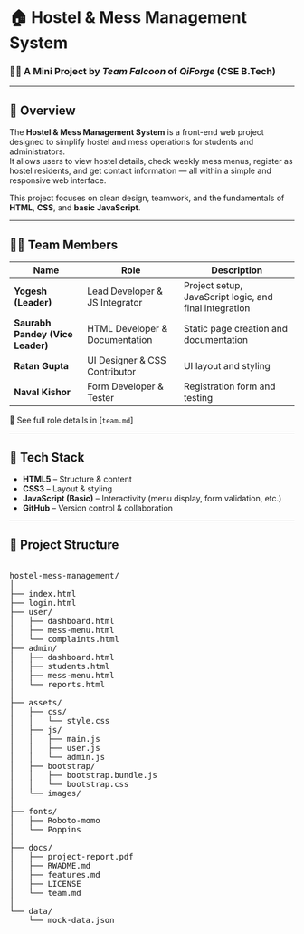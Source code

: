 # 🏠 Hostel & Mess Management System

### 👨‍💻 A Mini Project by *Team Falcoon* of *QiForge* (CSE B.Tech)

---

## 📘 Overview

The **Hostel & Mess Management System** is a front-end web project designed to simplify hostel and mess operations for students and administrators.  
It allows users to view hostel details, check weekly mess menus, register as hostel residents, and get contact information — all within a simple and responsive web interface.

This project focuses on clean design, teamwork, and the fundamentals of **HTML**, **CSS**, and **basic JavaScript**.

---

## 🧑‍💻 Team Members

| Name | Role | Description |
|------|------|--------------|
| **Yogesh (Leader)** | Lead Developer & JS Integrator | Project setup, JavaScript logic, and final integration |
| **Saurabh Pandey (Vice Leader)** | HTML Developer & Documentation | Static page creation and documentation |
| **Ratan Gupta** | UI Designer & CSS Contributor | UI layout and styling |
| **Naval Kishor** | Form Developer & Tester | Registration form and testing |

📄 See full role details in [`team.md`]

---

## 🧱 Tech Stack

- **HTML5** – Structure & content  
- **CSS3** – Layout & styling  
- **JavaScript (Basic)** – Interactivity (menu display, form validation, etc.)  
- **GitHub** – Version control & collaboration  

---

## 📂 Project Structure
<pre>

hostel-mess-management/
│
├── index.html
├── login.html
├── user/
│   ├── dashboard.html
│   ├── mess-menu.html
│   └── complaints.html
├── admin/
│   ├── dashboard.html
│   ├── students.html
│   ├── mess-menu.html
│   └── reports.html
│
├── assets/
│   ├── css/
│   │   └── style.css
│   ├── js/
│   │   ├── main.js
│   │   ├── user.js
│   │   └── admin.js
│   ├── bootstrap/
│   │   ├── bootstrap.bundle.js
│   │   └── bootstrap.css
│   └── images/
│
├── fonts/
│   ├── Roboto-momo
│   └── Poppins
│
├── docs/
│   ├── project-report.pdf
│   ├── RWADME.md
│   ├── features.md
│   ├── LICENSE
│   └── team.md
│
└── data/
    └── mock-data.json


</pre>

